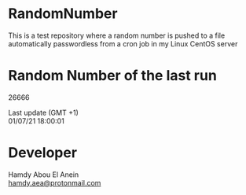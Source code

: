 # RandomNumber    
This is a test repository where a random number is pushed to a file automatically passwordless from a cron job in my Linux CentOS server    
# Random Number of the last run   
26666
      
Last update (GMT +1)    
01/07/21 18:00:01
# Developer    
Hamdy Abou El Anein   
hamdy.aea@protonmail.com
